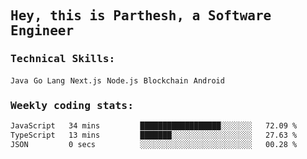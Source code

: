 <samp>
    <h2>Hey, this is Parthesh, a Software Engineer</h2>
    <h3>Technical Skills: </h3>
    <code>Java</code> <code>Go Lang</code> <code>Next.js</code> <code>Node.js</code> <code>Blockchain</code> <code>Android</code>
    <h3>Weekly coding stats:</h3>
<!--START_SECTION:waka-->

```txt
JavaScript   34 mins         ██████████████████░░░░░░░   72.09 %
TypeScript   13 mins         ███████░░░░░░░░░░░░░░░░░░   27.63 %
JSON         0 secs          ░░░░░░░░░░░░░░░░░░░░░░░░░   00.28 %
```

<!--END_SECTION:waka-->
</samp>
